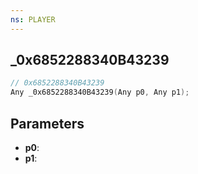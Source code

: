 ```yaml
---
ns: PLAYER
---
```

## _0x6852288340B43239

```c
// 0x6852288340B43239
Any _0x6852288340B43239(Any p0, Any p1);
```

## Parameters
* **p0**:
* **p1**:
